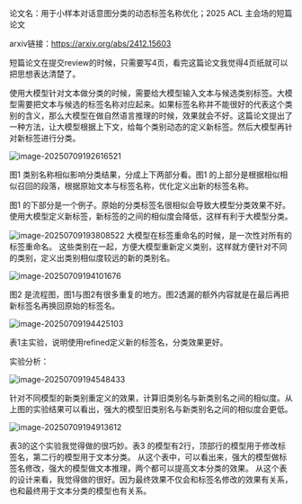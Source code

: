 ﻿论文名：用于小样本对话意图分类的动态标签名称优化；2025 ACL 主会场的短篇论文

arxiv链接：https://arxiv.org/abs/2412.15603

短篇论文在提交review的时候，只需要写4页，看完这篇论文我觉得4页纸就可以把思想表达清楚了。

使用大模型针对文本做分类的时候，需要给大模型输入文本与候选类别标签。大模型需要把文本与候选的标签名称对应起来。如果标签名称并不能很好的代表这个类别的含义，那么大模型在做自然语言推理的时候，效果就会不好。这篇论文提出了一种方法，让大模型根据上下文，给每个类别动态的定义新标签。然后大模型再针对新标签进行分类。

![image-20250709192616521](https://i-blog.csdnimg.cn/img_convert/7ad5576a44266981c8df7f5e575998f2.png)

图1 类别名称相似影响分类结果，分成上下两部分看。图1 的上部分是根据相似相似召回的段落，根据原始文本与标签名称，优化定义出新的标签名称。

图1 的下部分是一个例子。原始的分类标签名很相似会导致大模型分类效果不好。使用大模型定义新标签，新标签的之间的相似度会降低，这样有利于大模型分类。


![image-20250709193808522](https://i-blog.csdnimg.cn/img_convert/31b85fa17b24ca9c3b78c7806bd79876.png)
大模型在标签重命名的时候，是一次性对所有的标签重命名。
这些类别在一起，方便大模型重新定义类别，这样就方便针对不同的类别，定义出类别相似度较远的新的类别名。



![image-20250709194101676](https://i-blog.csdnimg.cn/img_convert/e0715eb3998ec96fe49c6be63bb00f8d.png)

图2 是流程图，图1与图2有很多重复的地方。图2透漏的额外内容就是在最后再把新标签名再换回原始的标签名。



![image-20250709194425103](https://i-blog.csdnimg.cn/img_convert/200ec1de3bb2d614f70465c61bc76742.png)

表1主实验，说明使用refined定义新的标签名，分类效果更好。



实验分析：

![image-20250709194548433](https://i-blog.csdnimg.cn/img_convert/768d02b23e7a77a1ec7423753e14d03b.png)

针对不同模型的新类别重定义的效果，计算旧类别名与新类别名之间的相似度。从上图的实验结果可以看出，强大的模型旧类别名与新类别名之间的相似度会更低。



![image-20250709194913612](https://i-blog.csdnimg.cn/img_convert/63957d26ab1dcbcee5b64ba22eda4a38.png)

表3的这个实验我觉得做的很巧妙。表3 的模型有2行，顶部行的模型用于修改标签名，第二行的模型用于文本分类。
从这个表中，可以看出来，强大的模型做标签名修改，强大的模型做文本推理，两个都可以提高文本分类的效果。
从这个表的设计来看，我觉得做的很好。因为最终效果不仅会和标签名修改的效果有关系，也和最终用于文本分类的模型也有关系。
